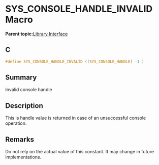 # SYS\_CONSOLE\_HANDLE\_INVALID Macro

**Parent topic:**[Library Interface](GUID-4923B60C-900F-4BB5-91B7-CE4CA6ED4059.md)

## C

```c
#define SYS_CONSOLE_HANDLE_INVALID ((SYS_CONSOLE_HANDLE) -1 )

```

## Summary

Invalid console handle

## Description

This is handle value is returned in case of an unsuccessful console operation.

## Remarks

Do not rely on the actual value of this constant. It may change in future implementations.


